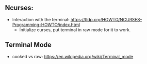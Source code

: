 ## Ncurses:
 - Interaction with the terminal: https://tldp.org/HOWTO/NCURSES-Programming-HOWTO/index.html
    * Initialize curses, put terminal in raw mode for it to work.

## Terminal Mode
- cooked vs raw: https://en.wikipedia.org/wiki/Terminal_mode
